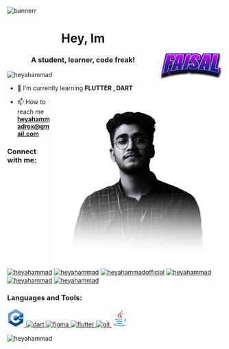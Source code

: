 ![bannerr](assets/herosec.png)

<h1 align="center">Hey, Im <img align="right" alt="Coding" width="150" src="assets/logo.png"></h1>
<h3 align="center">A student, learner, code freak!</h3>
<img align="right" alt="Coding" width="400" src="assets/me.png">

<p align="left"> <img src="https://komarev.com/ghpvc/?username=heyahammad&label=Profile%20views&color=0e75b6&style=flat" alt="heyahammad" /> </p>

- 🌱 I’m currently learning **FLUTTER , DART**

- 📫 How to reach me **heyahammadrox@gmail.com**

<h3 align="left">Connect with me:</h3>
<p align="left">
<a href="https://twitter.com/heyahammad" target="blank"><img align="center" src="https://raw.githubusercontent.com/rahuldkjain/github-profile-readme-generator/master/src/images/icons/Social/twitter.svg" alt="heyahammad" height="30" width="40" /></a>
<a href="https://linkedin.com/in/heyahammad" target="blank"><img align="center" src="https://raw.githubusercontent.com/rahuldkjain/github-profile-readme-generator/master/src/images/icons/Social/linked-in-alt.svg" alt="heyahammad" height="30" width="40" /></a>
<a href="https://fb.com/heyahammadofficial" target="blank"><img align="center" src="https://raw.githubusercontent.com/rahuldkjain/github-profile-readme-generator/master/src/images/icons/Social/facebook.svg" alt="heyahammadofficial" height="30" width="40" /></a>
<a href="https://instagram.com/heyahammad" target="blank"><img align="center" src="https://raw.githubusercontent.com/rahuldkjain/github-profile-readme-generator/master/src/images/icons/Social/instagram.svg" alt="heyahammad" height="30" width="40" /></a>
<a href="https://www.behance.net/heyahammad" target="blank"><img align="center" src="https://raw.githubusercontent.com/rahuldkjain/github-profile-readme-generator/master/src/images/icons/Social/behance.svg" alt="heyahammad" height="30" width="40" /></a>
<a href="https://codeforces.com/profile/heyahammad" target="blank"><img align="center" src="https://raw.githubusercontent.com/rahuldkjain/github-profile-readme-generator/master/src/images/icons/Social/codeforces.svg" alt="heyahammad" height="30" width="40" /></a>
</p>

<h3 align="left">Languages and Tools:</h3>
<p align="left"></a> <a href="https://www.w3schools.com/cpp/" target="_blank" rel="noreferrer"> <img src="https://raw.githubusercontent.com/devicons/devicon/master/icons/cplusplus/cplusplus-original.svg" alt="cplusplus" width="40" height="40"/> </a> <a href="https://dart.dev" target="_blank" rel="noreferrer"> <img src="https://www.vectorlogo.zone/logos/dartlang/dartlang-icon.svg" alt="dart" width="40" height="40"/> </a> <a href="https://www.figma.com/" target="_blank" rel="noreferrer"> <img src="https://www.vectorlogo.zone/logos/figma/figma-icon.svg" alt="figma" width="40" height="40"/> </a> <a href="https://flutter.dev" target="_blank" rel="noreferrer"> <img src="https://www.vectorlogo.zone/logos/flutterio/flutterio-icon.svg" alt="flutter" width="40" height="40"/> </a> <a href="https://git-scm.com/" target="_blank" rel="noreferrer"> <img src="https://www.vectorlogo.zone/logos/git-scm/git-scm-icon.svg" alt="git" width="40" height="40"/> </a> <a href="https://www.java.com" target="_blank" rel="noreferrer"> <img src="https://raw.githubusercontent.com/devicons/devicon/master/icons/java/java-original.svg" alt="java" width="40" height="40"/> </a> </p>

<p><img align="center" src="https://github-readme-streak-stats.herokuapp.com/?user=heyahammad&" alt="heyahammad" /></p>

